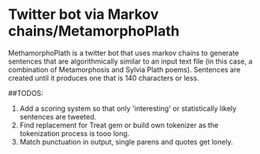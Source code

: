 Twitter bot via Markov chains/MetamorphoPlath
===============

MethamorphoPlath is a twitter bot that uses markov chains to generate sentences that are algorithmically similar to an input text file (in this case, a combination of Metamorphosis and Sylvia Plath poems). Sentences are created until it produces one that is 140 characters or less.

##TODOS:

1. Add a scoring system so that only 'interesting' or statistically likely sentences are tweeted. 
2. Find replacement for Treat gem or build own tokenizer as the tokenization process is tooo long.
3. Match punctuation in output, single parens and quotes get lonely.